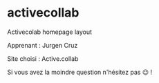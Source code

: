 # activecollab
Activecolab homepage layout

Apprenant : Jurgen Cruz

Site choisi : Active.collab 

Si vous avez la moindre question n'hésitez pas :wink: !

